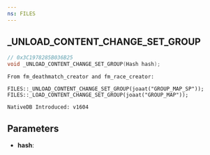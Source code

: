 ```yaml
---
ns: FILES
---
```

## _UNLOAD_CONTENT_CHANGE_SET_GROUP

```c
// 0x3C1978285B036B25
void _UNLOAD_CONTENT_CHANGE_SET_GROUP(Hash hash);
```

```
From fm_deathmatch_creator and fm_race_creator:

FILES::_UNLOAD_CONTENT_CHANGE_SET_GROUP(joaat("GROUP_MAP_SP"));
FILES::_LOAD_CONTENT_CHANGE_SET_GROUP(joaat("GROUP_MAP"));

NativeDB Introduced: v1604
```

## Parameters
* **hash**:
